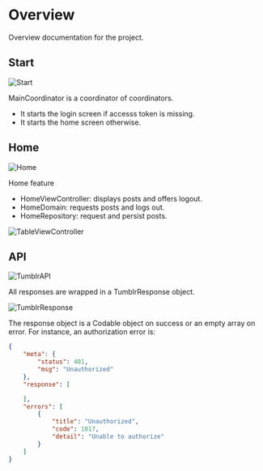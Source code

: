 # Overview

Overview documentation for the project.  

## Start

![Start](start.png)

MainCoordinator is a coordinator of coordinators. 

- It starts the login screen if accesss token is missing.
- It starts the home screen otherwise. 

## Home

![Home](home.png)

Home feature
- HomeViewController: displays posts and offers logout.
- HomeDomain: requests posts and logs out.
- HomeRepository: request and persist posts.

![TableViewController](tableViewController.png)

## API

![TumblrAPI](TumblrAPI.png)

All responses are wrapped in a TumblrResponse object.

![TumblrResponse](TumblrResponse.png)

The response object is a Codable object on success or an empty array on error. For instance, an authorization error is:
```json
{
    "meta": {
        "status": 401,
        "msg": "Unauthorized"
    },
    "response": [

    ],
    "errors": [
        {
            "title": "Unauthorized",
            "code": 1017,
            "detail": "Unable to authorize"
        }
    ]
}
```
